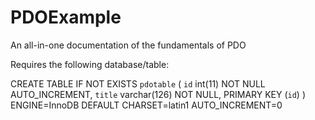 PDOExample
==========

An all-in-one documentation of the fundamentals of PDO


Requires the following database/table:

CREATE TABLE IF NOT EXISTS `pdotable` (
    `id` int(11) NOT NULL AUTO_INCREMENT,
    `title` varchar(126) NOT NULL,
    PRIMARY KEY (`id`)
) ENGINE=InnoDB DEFAULT CHARSET=latin1 AUTO_INCREMENT=0